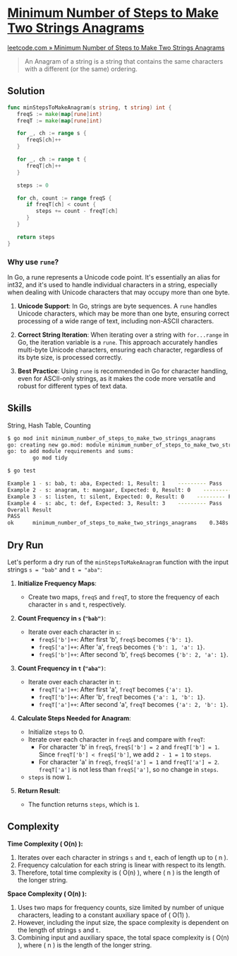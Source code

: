 # [Minimum Number of Steps to Make Two Strings Anagrams](https://leetcode.com/problems/minimum-number-of-steps-to-make-two-strings-anagram/description)

[leetcode.com » Minimum Number of Steps to Make Two Strings Anagrams](https://leetcode.com/problems/minimum-number-of-steps-to-make-two-strings-anagram/description)

> An Anagram of a string is a string that contains the same characters with a different (or the same) ordering.

## Solution

```go
func minStepsToMakeAnagram(s string, t string) int {
   freqS := make(map[rune]int)
   freqT := make(map[rune]int)

   for _, ch := range s {
      freqS[ch]++
   }

   for _, ch := range t {
      freqT[ch]++
   }

   steps := 0

   for ch, count := range freqS {
      if freqT[ch] < count {
         steps += count - freqT[ch]
      }
   }

   return steps
}
```

### Why use `rune`?

In Go, a rune represents a Unicode code point. It's essentially an alias for int32, and it's used to handle individual characters in a string, especially when dealing with Unicode characters that may occupy more than one byte.

1. **Unicode Support**: In Go, strings are byte sequences. A `rune` handles Unicode characters, which may be more than one byte, ensuring correct processing of a wide range of text, including non-ASCII characters.

2. **Correct String Iteration**: When iterating over a string with `for...range` in Go, the iteration variable is a `rune`. This approach accurately handles multi-byte Unicode characters, ensuring each character, regardless of its byte size, is processed correctly.

3. **Best Practice**: Using `rune` is recommended in Go for character handling, even for ASCII-only strings, as it makes the code more versatile and robust for different types of text data.

## Skills

String, Hash Table, Counting

```bash
$ go mod init minimum_number_of_steps_to_make_two_strings_anagrams            
go: creating new go.mod: module minimum_number_of_steps_to_make_two_strings_anagrams
go: to add module requirements and sums:
        go mod tidy

$ go test

Example 1 - s: bab, t: aba, Expected: 1, Result: 1    --------- Pass
Example 2 - s: anagram, t: mangaar, Expected: 0, Result: 0    --------- Pass
Example 3 - s: listen, t: silent, Expected: 0, Result: 0    --------- Pass
Example 4 - s: abc, t: def, Expected: 3, Result: 3    --------- Pass
Overall Result
PASS
ok      minimum_number_of_steps_to_make_two_strings_anagrams    0.348s
```

## Dry Run

Let's perform a dry run of the `minStepsToMakeAnagram` function with the input strings `s = "bab"` and `t = "aba"`:

1. **Initialize Frequency Maps**:
   - Create two maps, `freqS` and `freqT`, to store the frequency of each character in `s` and `t`, respectively.

2. **Count Frequency in `s` (`"bab")`**:
   - Iterate over each character in `s`:
     - `freqS['b']++`: After first 'b', `freqS` becomes `{'b': 1}`.
     - `freqS['a']++`: After 'a', `freqS` becomes `{'b': 1, 'a': 1}`.
     - `freqS['b']++`: After second 'b', `freqS` becomes `{'b': 2, 'a': 1}`.

3. **Count Frequency in `t` (`"aba")`**:
   - Iterate over each character in `t`:
     - `freqT['a']++`: After first 'a', `freqT` becomes `{'a': 1}`.
     - `freqT['b']++`: After 'b', `freqT` becomes `{'a': 1, 'b': 1}`.
     - `freqT['a']++`: After second 'a', `freqT` becomes `{'a': 2, 'b': 1}`.

4. **Calculate Steps Needed for Anagram**:
   - Initialize `steps` to 0.
   - Iterate over each character in `freqS` and compare with `freqT`:
     - For character 'b' in `freqS`, `freqS['b'] = 2` and `freqT['b'] = 1`. Since `freqT['b'] < freqS['b']`, we add `2 - 1 = 1` to `steps`.
     - For character 'a' in `freqS`, `freqS['a'] = 1` and `freqT['a'] = 2`. `freqT['a']` is not less than `freqS['a']`, so no change in `steps`.
   - `steps` is now `1`.

5. **Return Result**:
   - The function returns `steps`, which is `1`.

## Complexity

**Time Complexity ( O(n) ):**

1. Iterates over each character in strings `s` and `t`, each of length up to \( n \).
2. Frequency calculation for each string is linear with respect to its length.
3. Therefore, total time complexity is \( O(n) \), where \( n \) is the length of the longer string.

**Space Complexity ( O(n) ):**

1. Uses two maps for frequency counts, size limited by number of unique characters, leading to a constant auxiliary space of \( O(1) \).
2. However, including the input size, the space complexity is dependent on the length of strings `s` and `t`.
3. Combining input and auxiliary space, the total space complexity is \( O(n) \), where \( n \) is the length of the longer string.
